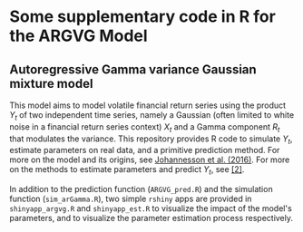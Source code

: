 Some supplementary code in R for the ARGVG Model
================


Autoregressive Gamma variance Gaussian mixture model
----------------------------------------------------

This model aims to model volatile financial return series using the product *Y*<sub>*t*</sub> of two independent time series, namely a Gaussian (often limited to white noise in a financial return series context) *X*<sub>*t*</sub> and a Gamma component *R*<sub>*t*</sub> that modulates the variance. This repository provides R code to simulate *Y*<sub>*t*</sub>, estimate parameters on real data, and a primitive prediction method. For more on the model and its origins, see [Johannesson et al. (2016)](https://www.semanticscholar.org/paper/AR(1)-time-series-with-autoregressive-gamma-for-Johannesson-Podg%C3%B3rski/e42e7beb40de022361be7ce82a9d4f013ea8307a). For more on the methods to estimate parameters and predict *Y*<sub>*t*</sub>, see [[2]](http://lup.lub.lu.se/luur/download?func=downloadFile&recordOId=8995981&fileOId=8996215).

In addition to the prediction function (`ARGVG_pred.R`) and the simulation function (`sim_arGamma.R`), two simple `rshiny` apps are provided in `shinyapp_argvg.R` and `shinyapp_est.R` to visualize the impact of the model's parameters, and to visualize the parameter estimation process respectively.


